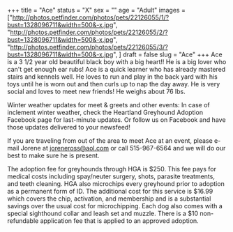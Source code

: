 +++
title = "Ace"
status = "X"
sex = ""
age = "Adult"
images = ["http://photos.petfinder.com/photos/pets/22126055/1/?bust=1328096711&width=500&-x.jpg",
"http://photos.petfinder.com/photos/pets/22126055/2/?bust=1328096711&width=500&-x.jpg",
"http://photos.petfinder.com/photos/pets/22126055/3/?bust=1328096711&width=500&-x.jpg",
]
draft = false
slug = "Ace"
+++
Ace is a 3 1/2 year old beautiful black boy with a big heart!! He is a big lover who can't get enough ear rubs! Ace is a quick learner who has already mastered stairs and kennels well. He loves to run and play in the back yard with his toys until he is worn out and then curls up to nap the day away. He is very social and loves to meet new friends! He weighs about 76 lbs.


Winter weather updates for meet & greets and other events: In case of inclement winter weather, check the Heartland Greyhound Adoption Facebook page for last-minute updates. Or follow us on Facebook and have those updates delivered to your newsfeed!


If you are traveling from out of the area to meet Ace at an event, please e-mail Jorene at joreneross@aol.com or call 515-967-6564 and we will do our best to make sure he is present.

The adoption fee for greyhounds through HGA is $250. This fee pays for medical costs including spay/neuter surgery, shots, parasite treatments, and teeth cleaning. HGA also microchips every greyhound prior to adoption as a permanent form of ID. The additional cost for this service is $16.99 which covers the chip, activation, and membership and is a substantial savings over the usual cost for microchipping. Each dog also comes with a special sighthound collar and leash set and muzzle. There is a $10 non-refundable application fee that is applied to an approved adoption.

